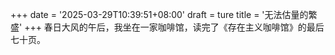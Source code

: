 +++
date = '2025-03-29T10:39:51+08:00'
draft = ture
title = '无法估量的繁盛'
+++
春日大风的午后，我坐在一家咖啡馆，读完了《存在主义咖啡馆》的最后七十页。

